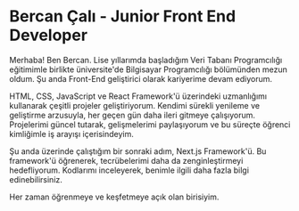 # Bercan Çalı - Junior Front End Developer
Merhaba! Ben Bercan. Lise yıllarımda başladığım Veri Tabanı Programcılığı eğitimimle birlikte üniversite'de Bilgisayar Programcılığı bölümünden mezun oldum. Şu anda Front-End geliştirici olarak kariyerime devam ediyorum.

HTML, CSS, JavaScript ve React Framework'ü üzerindeki uzmanlığımı kullanarak çeşitli projeler geliştiriyorum. Kendimi sürekli yenileme ve geliştirme arzusuyla, her geçen gün daha ileri gitmeye çalışıyorum. Projelerimi güncel tutarak, gelişmelerimi paylaşıyorum ve bu süreçte öğrenci kimliğimle iş arayışı içerisindeyim.

Şu anda üzerinde çalıştığım bir sonraki adım, Next.js Framework'ü. Bu framework'ü öğrenerek, tecrübelerimi daha da zenginleştirmeyi hedefliyorum. Kodlarımı inceleyerek, benimle ilgili daha fazla bilgi edinebilirsiniz.

Her zaman öğrenmeye ve keşfetmeye açık olan birisiyim. 
